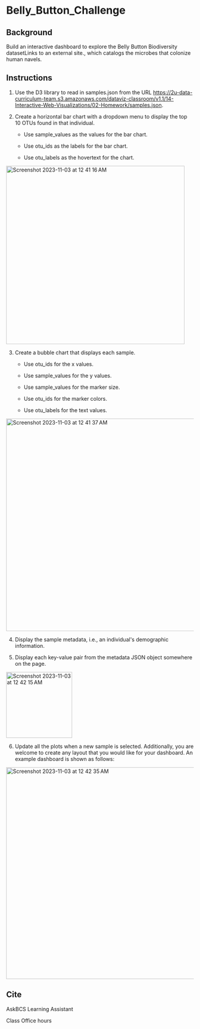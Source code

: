 # Belly_Button_Challenge


## Background
Build an interactive dashboard to explore the Belly Button Biodiversity datasetLinks to an external site., which catalogs the microbes that colonize human navels.

## Instructions

1. Use the D3 library to read in samples.json from the URL https://2u-data-curriculum-team.s3.amazonaws.com/dataviz-classroom/v1.1/14-Interactive-Web-Visualizations/02-Homework/samples.json.

2. Create a horizontal bar chart with a dropdown menu to display the top 10 OTUs found in that individual.

    - Use sample_values as the values for the bar chart.

    - Use otu_ids as the labels for the bar chart.

    - Use otu_labels as the hovertext for the chart.

<img width="479" alt="Screenshot 2023-11-03 at 12 41 16 AM" src="https://github.com/cbake105/Belly_Button_Challenge/assets/133677209/2485b684-f16e-4f7a-8d5e-11083ce9dcd5">

3. Create a bubble chart that displays each sample.

    - Use otu_ids for the x values.

    - Use sample_values for the y values.

    - Use sample_values for the marker size.

    - Use otu_ids for the marker colors.

    - Use otu_labels for the text values.

<img width="571" alt="Screenshot 2023-11-03 at 12 41 37 AM" src="https://github.com/cbake105/Belly_Button_Challenge/assets/133677209/bce3a284-f347-4221-9238-8867970a96ca">

4. Display the sample metadata, i.e., an individual's demographic information.

5. Display each key-value pair from the metadata JSON object somewhere on the page.

<img width="177" alt="Screenshot 2023-11-03 at 12 42 15 AM" src="https://github.com/cbake105/Belly_Button_Challenge/assets/133677209/1300361b-6366-4a61-872f-1e41b2e2ced1">

6. Update all the plots when a new sample is selected. Additionally, you are welcome to create any layout that you would like for your dashboard. An example dashboard is shown as follows:

<img width="569" alt="Screenshot 2023-11-03 at 12 42 35 AM" src="https://github.com/cbake105/Belly_Button_Challenge/assets/133677209/126206c9-a557-428b-acfd-a90a8cf958ea">

## Cite 

AskBCS Learning Assistant

Class Office hours
